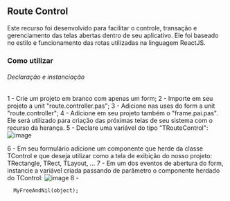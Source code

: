 ## Route Control ##

Este recurso foi desenvolvido para facilitar o controle, transação e gerenciamento das telas abertas dentro de seu aplicativo. 
Ele foi baseado no estilo e funcionamento das rotas utilizadas na linguagem ReactJS.

### Como utilizar ###

###### Declaração e instanciação

1 - Crie um projeto em branco com apenas um form;
2 - Importe em seu projeto a unit "route.controller.pas";
3 - Adicione nas uses do form a unit "route.controller";
4 - Adicione em seu projeto também o "frame.pai.pas". Ele será utilizado para criação das próximas telas de seu sistema com o recurso da herança.
5 - Declare uma variável do tipo "TRouteControl":
![image](https://user-images.githubusercontent.com/17827174/131702370-dfa53af9-146b-4b0f-b36b-d05b309cf3df.png)

6 - Em seu formulário adicione um componente que herde da classe TControl e que deseja utilizar como a tela de exibição do nosso projeto: TRectangle, TRect, TLayout, ...
7 - Em um dos eventos de abertura do form, instancie a variável criada passando de parâmetro o componente herdado do TControl:
![image](https://user-images.githubusercontent.com/17827174/131702822-90eb31c4-6d89-4792-a414-1bcdc812667b.png)
8 - 


```
  MyFreeAndNil(object);
```
